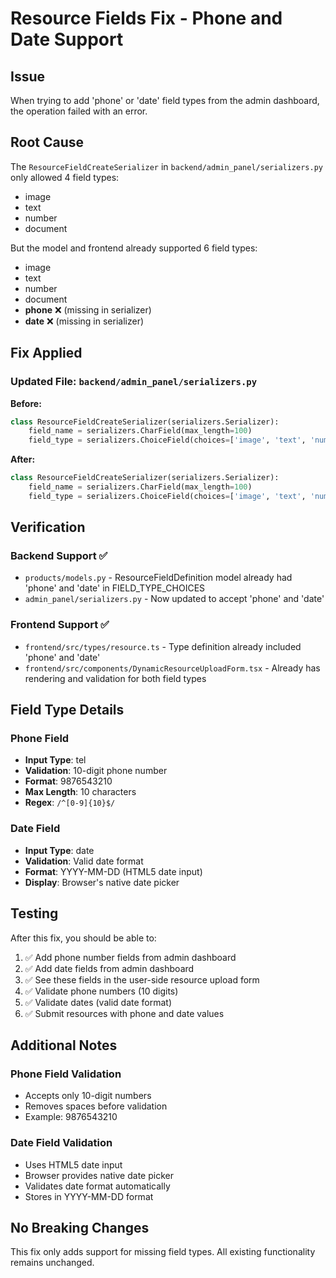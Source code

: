 # Resource Fields Fix - Phone and Date Support

## Issue
When trying to add 'phone' or 'date' field types from the admin dashboard, the operation failed with an error.

## Root Cause
The `ResourceFieldCreateSerializer` in `backend/admin_panel/serializers.py` only allowed 4 field types:
- image
- text  
- number
- document

But the model and frontend already supported 6 field types:
- image
- text
- number
- document
- **phone** ❌ (missing in serializer)
- **date** ❌ (missing in serializer)

## Fix Applied

### Updated File: `backend/admin_panel/serializers.py`

**Before:**
```python
class ResourceFieldCreateSerializer(serializers.Serializer):
    field_name = serializers.CharField(max_length=100)
    field_type = serializers.ChoiceField(choices=['image', 'text', 'number', 'document'])
```

**After:**
```python
class ResourceFieldCreateSerializer(serializers.Serializer):
    field_name = serializers.CharField(max_length=100)
    field_type = serializers.ChoiceField(choices=['image', 'text', 'number', 'document', 'phone', 'date'])
```

## Verification

### Backend Support ✅
- `products/models.py` - ResourceFieldDefinition model already had 'phone' and 'date' in FIELD_TYPE_CHOICES
- `admin_panel/serializers.py` - Now updated to accept 'phone' and 'date'

### Frontend Support ✅
- `frontend/src/types/resource.ts` - Type definition already included 'phone' and 'date'
- `frontend/src/components/DynamicResourceUploadForm.tsx` - Already has rendering and validation for both field types

## Field Type Details

### Phone Field
- **Input Type**: tel
- **Validation**: 10-digit phone number
- **Format**: 9876543210
- **Max Length**: 10 characters
- **Regex**: `/^[0-9]{10}$/`

### Date Field
- **Input Type**: date
- **Validation**: Valid date format
- **Format**: YYYY-MM-DD (HTML5 date input)
- **Display**: Browser's native date picker

## Testing

After this fix, you should be able to:

1. ✅ Add phone number fields from admin dashboard
2. ✅ Add date fields from admin dashboard
3. ✅ See these fields in the user-side resource upload form
4. ✅ Validate phone numbers (10 digits)
5. ✅ Validate dates (valid date format)
6. ✅ Submit resources with phone and date values

## Additional Notes

### Phone Field Validation
- Accepts only 10-digit numbers
- Removes spaces before validation
- Example: 9876543210

### Date Field Validation
- Uses HTML5 date input
- Browser provides native date picker
- Validates date format automatically
- Stores in YYYY-MM-DD format

## No Breaking Changes

This fix only adds support for missing field types. All existing functionality remains unchanged.
